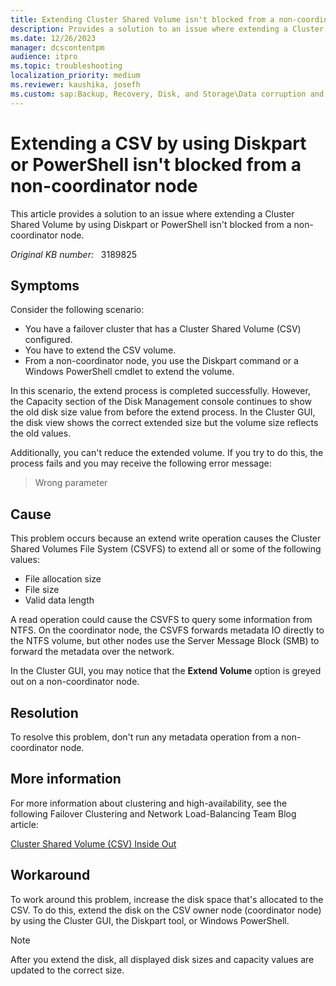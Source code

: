 ```yaml
---
title: Extending Cluster Shared Volume isn't blocked from a non-coordinator node
description: Provides a solution to an issue where extending a Cluster Shared Volume by using Diskpart or PowerShell isn't blocked from a non-coordinator node.
ms.date: 12/26/2023
manager: dcscontentpm
audience: itpro
ms.topic: troubleshooting
localization_priority: medium
ms.reviewer: kaushika, josefh
ms.custom: sap:Backup, Recovery, Disk, and Storage\Data corruption and disk errors, csstroubleshoot
---
```

# Extending a CSV by using Diskpart or PowerShell isn't blocked from a non-coordinator node

This article provides a solution to an issue where extending a Cluster Shared Volume by using Diskpart or PowerShell isn't blocked from a non-coordinator node.

_Original KB number:_ &nbsp; 3189825

## Symptoms

Consider the following scenario:

- You have a failover cluster that has a Cluster Shared Volume (CSV) configured.
- You have to extend the CSV volume.
- From a non-coordinator node, you use the Diskpart command or a Windows PowerShell cmdlet to extend the volume.

In this scenario, the extend process is completed successfully. However, the Capacity section of the Disk Management console continues to show the old disk size value from before the extend process. In the Cluster GUI, the disk view shows the correct extended size but the volume size reflects the old values.

Additionally, you can't reduce the extended volume. If you try to do this, the process fails and you may receive the following error message:

> Wrong parameter

## Cause

This problem occurs because an extend write operation causes the Cluster Shared Volumes File System (CSVFS) to extend all or some of the following values:

- File allocation size
- File size
- Valid data length

A read operation could cause the CSVFS to query some information from NTFS. On the coordinator node, the CSVFS forwards metadata IO directly to the NTFS volume, but other nodes use the Server Message Block (SMB) to forward the metadata over the network.

In the Cluster GUI, you may notice that the **Extend Volume** option is greyed out on a non-coordinator node.

## Resolution

To resolve this problem, don't run any metadata operation from a non-coordinator node.

## More information

For more information about clustering and high-availability, see the following Failover Clustering and Network Load-Balancing Team Blog article:

[Cluster Shared Volume (CSV) Inside Out](https://techcommunity.microsoft.com/t5/failover-clustering/cluster-shared-volume-csv-inside-out/ba-p/371872)

## Workaround

To work around this problem, increase the disk space that's allocated to the CSV. To do this, extend the disk on the CSV owner node (coordinator node) by using the Cluster GUI, the Diskpart tool, or Windows PowerShell.

> [!NOTE]
> After you extend the disk, all displayed disk sizes and capacity values are updated to the correct size.
